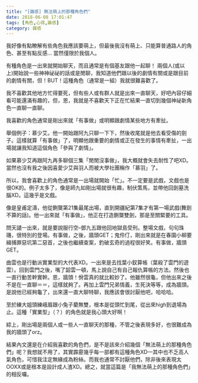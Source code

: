 ```yaml
---
title: "[雜感] 無法萌上的那種角色們"
date: 2018-06-08 17:01:47
tags: [角色,心得,雜感]
category: 雜感
---
```


我好像有點瞭解有些角色我應該要萌上，但最後我沒有萌上、只能算普通路人的角色、甚至有點反感...
當然僅限於我個人。 

<!--more-->

有種角色是一出來就開始聊天，而且通常是有個基友跟他一起聊！
兩個人(或以上)開始說一些神神祕祕的話或是閒聊，我知道他們跟以後的劇情有關或是跟目前的劇情有關，但！BUT！這種角色（通常是一組）我就很難喜歡了。

我不喜歡其他地方忙得要死，但有些人或有群人就是出來一直聊天，好吧內容仔細看可能還滿有趣的，但，恩，我就是不喜歡天下正在忙結果一直切到幾個神祕新角色一直聊一直聊。

我喜歡的角色通常是剛出來就「有事做」或明顯跟劇情某些地方有牽扯。 

舉個例子：慕少艾。他一開始跟阿九只聊一下下，然後收尾就是他去看受傷的劍子。這樣就算「有事做」了，明顯他跟重要的劇情或正在發生的事情有牽扯，一出場就讓我知道這個角色「參與了劇情」。

如果慕少艾再跟阿九再多聊個三集「閒閒沒事做」，我大概就會失去耐性了吧XD。當然也沒有我之後因喜愛少艾與羽人而被大學社團稱作「慕羽」了。 

所以，我會喜歡上的角色通常是一出場就開始「忙」。不一定要是武戲，文戲也是很OK的。例子太多了，像是師九如剛出場就很有趣，制伏策馬，並帶他回劍墓洗腦XD。這幾乎是文戲。

像是皇甫定濤，他從鍘龑第21集最尾出場，直到開疆紀第7集才有第一場武戲(舞劍不算的話)。他一出來就「有事做」，他正在打造鍘龑雙劍，那是至關緊要的工具。 

問天譴一出來，就是要說服行空–鄧九五跟他回地獄島受刑。整場文戲，句句珠璣，很特別的登場。有事做，之後，牆頭GET；鬼伶仃，剛出來就是在春園小柳要緝捕罪惡坑第二惡首，之後也繼續查案，釣破玄奇的過程很好笑。有事做，牆頭GET。

曲雲也是行動派實業型的大代表XD。一出來是去找葉小釵算帳（葉殺了雲門的遊雲）。回到雲門之後，嘴了韶雲一頓，馬上說自己有自己報仇算帳的方法。然後也一直行動苦幹實幹。恩，牆頭！佾雲真的就比較妙了。他雖然很龜，但他出來之後不是在一直聊＝＝，這樣就夠了。再加上雲門兄弟情義，生死決等等，成為牆頭。是說他已經夠龜了，出來還一直大聊特聊，我應該會很討厭他吧，哈哈哈。

至於練大姐頭練峨眉跟小兔子藺無雙，根本是從頭忙到尾，從出來high到退場為止。這種「實業型」（？）的角色就是我心頭大好啊！

綜上，剛出場是兩個人或一些人一直聊天的那種，不管之後表現多好，也很難成為我的牆頭了orz。

結果內文還是在介紹我喜歡的角色們，是不是該來介紹幾個「無法萌上的那種角色們」呢？我想就不用了，其實霹靂幾乎每一部都有這種角色XD––其中也不乏高人氣角色，可惜我注定無緣成為粉絲。而我也通常不討厭他們，除非後來表現太OOXX或是根本是設計成人渣XD。總之，就當這篇是「我無法萌上的那種角色們」的相反囉。
